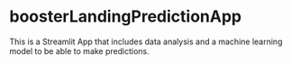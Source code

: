 # boosterLandingPredictionApp
This is a Streamlit App that includes data analysis and a machine learning model to be able to make predictions.
